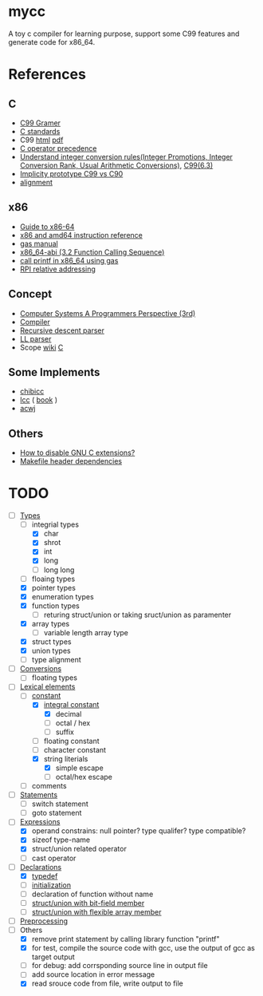 # mycc

A toy c compiler for learning purpose, support some C99 features and generate code for x86_64.

# References

## C

* [C99 Gramer](https://slebok.github.io/zoo/c/c99/iso-9899-tc3/extracted/index.html#struct-declaration)
* [C standards](https://stackoverflow.com/a/83763)
* C99 [html](http://port70.net/%7Ensz/c/c99/n1256.html) [pdf](https://www.open-std.org/jtc1/sc22/wg14/www/docs/n1256.pdf)
* [C operator precedence](https://en.wikipedia.org/wiki/Operators_in_C_and_C%2B%2B#Operator_precedence)
* [Understand integer conversion rules(Integer Promotions, Integer Conversion Rank, Usual Arithmetic Conversions)](https://wiki.sei.cmu.edu/confluence/display/c/INT02-C.+Understand+integer+conversion+rules), [C99(6.3)](http://port70.net/~nsz/c/c99/n1256.html#6.3)
* [Implicity prototype C99 vs C90](https://stackoverflow.com/a/437763)
* [alignment](http://www.catb.org/esr/structure-packing/#_alignment_requirements)

## x86

* [Guide to x86-64](https://web.stanford.edu/class/archive/cs/cs107/cs107.1222/guide/x86-64.html)
* [x86 and amd64 instruction reference](https://www.felixcloutier.com/x86/index.html)
* [gas manual](https://sourceware.org/binutils/docs-2.38/as.html)
* [x86_64-abi (3.2 Function Calling Sequence)](https://refspecs.linuxbase.org/elf/x86_64-abi-0.21.pdf)
* [call printf in x86_64 using gas](https://stackoverflow.com/questions/38335212/calling-printf-in-x86-64-using-gnu-assembler#answer-38335743)
* [RPI relative addressing](https://stackoverflow.com/questions/44967075/why-does-this-movss-instruction-use-rip-relative-addressing)

## Concept

* [Computer Systems A Programmers Perspective (3rd)](https://github.com/Sorosliu1029/CSAPP-Labs/blob/master/Computer%20Systems%20A%20Programmers%20Perspective%20(3rd).pdf)
* [Compiler](https://en.wikipedia.org/wiki/Compiler)
* [Recursive descent parser](https://en.wikipedia.org/wiki/Recursive_descent_parser)
* [LL parser](https://en.wikipedia.org/wiki/LL_parser)
* Scope [wiki](https://en.wikipedia.org/wiki/Scope_(computer_science)) [C](http://port70.net/~nsz/c/c99/n1256.html#6.2.1)


## Some Implements
* [chibicc](https://github.com/rui314/chibicc)
* [lcc](https://github.com/drh/lcc) ( [book](https://cpentalk.com/drive/index.php?download=true&p=Compiler+Design+Books%2FBooks%28+CPENTalk.com+%29&dl=A+Retargetable+C+Compiler+Design+and+Implementation+%28+CPENTalk.com+%29.pdf) )
* [acwj](https://github.com/DoctorWkt/acwj)

## Others

* [How to disable GNU C extensions?](https://stackoverflow.com/a/38940030)
* [Makefile header dependencies](https://stackoverflow.com/a/30142139)


# TODO

- [ ] [Types](http://port70.net/~nsz/c/c99/n1256.html#6.2.5)
    - [ ] integrial types
        - [x] char
        - [x] shrot
        - [x] int
        - [x] long
        - [ ] long long
    - [ ] floaing types
    - [x] pointer types
    - [x] enumeration types
    - [x] function types
        - [ ] returing struct/union or taking sruct/union as paramenter
    - [x] array types
        - [ ] variable length array type
    - [x] struct types
    - [x] union types
    - [ ] type alignment
- [ ] [Conversions](http://port70.net/~nsz/c/c99/n1256.html#6.3)
    - [ ] floating types
- [ ] [Lexical elements](http://port70.net/~nsz/c/c99/n1256.html#6.4)
    - [ ] [constant](http://port70.net/~nsz/c/c99/n1256.html#6.4.4)
        - [x] [integral constant](http://port70.net/~nsz/c/c99/n1256.html#6.4.4)
            - [x] decimal
            - [ ] octal / hex
            - [ ] suffix
        - [ ] floating constant
        - [ ] character constant
        - [x] string literials
            - [x] simple escape
            - [ ] octal/hex escape
    - [ ] comments
- [ ] [Statements](http://port70.net/~nsz/c/c99/n1256.html#6.8)
    - [ ] switch statement
    - [ ] goto statement
- [ ] [Expressions](http://port70.net/~nsz/c/c99/n1256.html#6.5)
    - [x] operand constrains: null pointer? type qualifer? type compatible?
    - [x] sizeof type-name
    - [x] struct/union related operator
    - [ ] cast operator
- [ ] [Declarations](http://port70.net/~nsz/c/c99/n1256.html#6.7)
    - [x] [typedef](http://port70.net/~nsz/c/c99/n1256.html#6.7.7)
    - [ ] [initialization](http://port70.net/~nsz/c/c99/n1256.html#6.7.8)
    - [ ] declaration of function without name
    - [ ] [struct/union with bit-field member](http://port70.net/~nsz/c/c99/n1256.html#6.7.2.1p9)
    - [ ] [struct/union with flexible array member](http://port70.net/~nsz/c/c99/n1256.html#6.7.2.1p16)
- [ ] [Preprocessing](http://port70.net/~nsz/c/c99/n1256.html#6.10)
- [ ] Others
    - [x] remove print statement by calling library function "printf"
    - [x] for test, compile the source code with gcc, use the output of gcc as target output
    - [ ] for debug: add corrsponding source line in output file 
    - [ ] add source location in error message
    - [x] read srouce code from file, write output to file